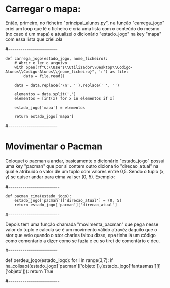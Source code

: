 # Carregar o mapa:

Então, primeiro, no ficheiro "principal_alunos.py", na função "carrega_jogo" criei um loop que lê o ficheiro e cria uma lista com o conteúdo do mesmo (no caso é um mapa) e atualizei o dicionário "estado_jogo" na key "mapa" com essa lista que criei.ola

#------------------------
```
def carrega_jogo(estado_jogo, nome_ficheiro):
    # Abrir e ler o arquivo
    with open(rf"C:\\Users\\Utilizador\\Desktop\\Codigo-Alunos\\Codigo-Alunos\\{nome_ficheiro}", 'r') as file:
        data = file.read()

    data = data.replace('\n', '').replace(' ', '')

    elementos = data.split(',')
    elementos = [int(x) for x in elementos if x]

    estado_jogo['mapa'] = elementos

    return estado_jogo['mapa']
```

#------------------------

# Movimentar o Pacman

Coloquei o pacman a andar, basicamente o dicionário "estado_jogo" possui uma key "pacman" que por si contem outro dicionario "direcao_atual" na qual é atribuido o valor de um tuplo com valores entre 0,5. Sendo o tuplo (x, y) se quiser andar para cima vai ser (0, 5). Exemplo:

#-------------------------

```
def pacman_cima(estado_jogo):
    estado_jogo['pacman']['direcao_atual'] = (0, 5)
    return estado_jogo['pacman']['direcao_atual']
```

#-------------------------

Depois tem uma função chamada "movimenta_pacman" que pega nesse valor do tuplo e calcula se é um movimento válido atravéz daquilo que o stor que veio quando o stor charles faltou disse, epa tinha lá um código como comentario a dizer como se fazia e eu so tirei de comentário e deu.

#------------------------

def perdeu_jogo(estado_jogo):
    for i in range(3,7):
        if ha_colisao((estado_jogo['pacman']['objeto']),(estado_jogo['fantasmas'][i]['objeto'])):
            return True

#-------------------------

